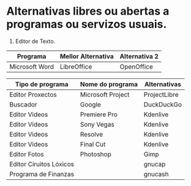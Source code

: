 # Alternativas libres ou abertas a programas ou servizos usuais.


1. Editor de Texto.

 Programa | Mellor Alternativa | Alternativa 2
------------ | ------------- | -------------
Microsoft Word | LibreOffice | OpenOffice




| Tipo de programa        | Nome do programa  | Alternativas                                                                                 | 
|-------------------------|-------------------|----------------------------------------------------------------------------------------------| 
| Editor Proxectos        | Microsoft Project | ProjectLibre | GanttProject | ToDoList | 2-plan Project Management Software | Open Workbench | 
| Buscador                | Google            | DuckDuckGo                                                                                   | 
| Editor Videos           | Premiere Pro      | Kdenlive | Shotcut                                                                           | 
| Editor Videos           | Sony Vegas        | Kdenlive | Shotcut                                                                           | 
| Editor Videos           | Resolve           | Kdenlive | Shotcut                                                                           | 
| Editor Videos           | Final Cut         | Kdenlive | Shotcut                                                                           | 
| Editor Fotos            | Photoshop         | Gimp                                                                                         | 
| Editor Ciruitos Lóxicos |                   | gnucap                                                                                       | 
| Programa de Finanzas    |                   | gnucash                                                                                      | 
